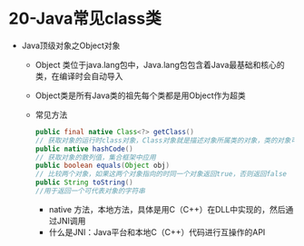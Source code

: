 # 20-Java常见class类

* Java顶级对象之Object对象
  * Object 类位于java.lang包中，Java.lang包包含着Java最基础和核心的类，在编译时会自动导入
  
  * Object类是所有Java类的祖先每个类都是用Object作为超类
  
  * 常见方法
  
    ```java
    public final native Class<?> getClass()
    // 获取对象的运行时class对象，Class对象就是描述对象所属类的对象，类的对象可以获取这个类的基本信息
    public native hashCode()
    // 获取对象的散列值，集合框架中应用
    public boolean equals(Object obj)
    // 比较两个对象，如果这两个对象指向的时同一个对象返回true，否则返回false
    public String toString()
    //用于返回一个可代表对象的字符串
    ```
    
    * native 方法，本地方法，具体是用C（C++）在DLL中实现的，然后通过JNI调用
    * 什么是JNI：Java平台和本地C（C++）代码进行互操作的API
